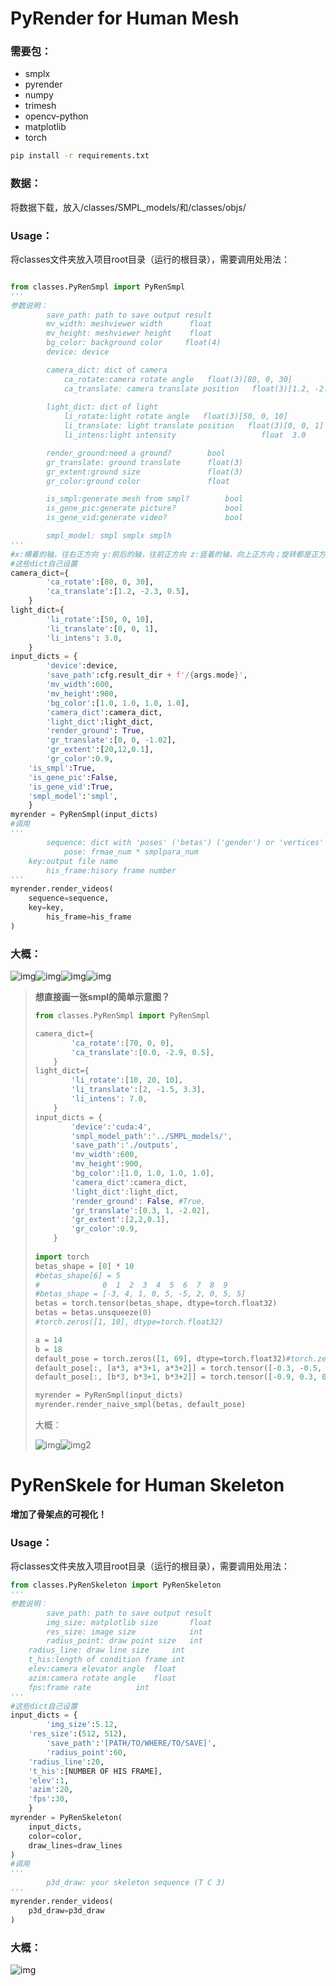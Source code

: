 # PyRender for Human Mesh

### 需要包：

* smplx
* pyrender
* numpy
* trimesh
* opencv-python
* matplotlib
* torch

```bash
pip install -r requirements.txt
```

### 数据：

将数据下载，放入/classes/SMPL_models/和/classes/objs/

### Usage：

将classes文件夹放入项目root目录（运行的根目录），需要调用处用法：

```python

from classes.PyRenSmpl import PyRenSmpl
'''
参数说明：
        save_path: path to save output result
        mv_width: meshviewer width      float
        mv_height: meshviewer height    float
        bg_color: background color     float(4)
        device: device

        camera_dict: dict of camera
            ca_rotate:camera rotate angle   float(3)[80, 0, 30]
            ca_translate: camera translate position   float(3)[1.2, -2.3, 0.5]
  
        light_dict: dict of light
            li_rotate:light rotate angle   float(3)[50, 0, 10]
            li_translate: light translate position   float(3)[0, 0, 1]
            li_intens:light intensity                   float  3.0

        render_ground:need a ground?        bool
        gr_translate: ground translate      float(3)
        gr_extent:ground size               float(3)
        gr_color:ground color               float

        is_smpl:generate mesh from smpl?        bool
        is_gene_pic:generate picture?           bool
        is_gene_vid:generate video?             bool

        smpl_model: smpl smplx smplh
'''
#x:横着的轴，往右正方向 y:前后的轴，往前正方向 z:竖着的轴，向上正方向；旋转都是正方向时，正值为顺时针；注意负值旋转相当于360+该负值
#这些dict自己设置
camera_dict={
        'ca_rotate':[80, 0, 30],
        'ca_translate':[1.2, -2.3, 0.5],
    }
light_dict={
        'li_rotate':[50, 0, 10],
        'li_translate':[0, 0, 1],
        'li_intens': 3.0,
    }
input_dicts = {
        'device':device,
        'save_path':cfg.result_dir + f'/{args.mode}',
        'mv_width':600,
        'mv_height':900,
        'bg_color':[1.0, 1.0, 1.0, 1.0],
        'camera_dict':camera_dict,
        'light_dict':light_dict,
        'render_ground': True,
        'gr_translate':[0, 0, -1.02],
        'gr_extent':[20,12,0.1],
        'gr_color':0.9,
	'is_smpl':True,
	'is_gene_pic':False,
	'is_gene_vid':True,
	'smpl_model':'smpl',
    }
myrender = PyRenSmpl(input_dicts)
#调用
'''
        sequence: dict with 'poses' ('betas') ('gender') or 'vertices'
            pose: frmae_num * smplpara_num
	key:output file name
        his_frame:hisory frame number
'''
myrender.render_videos(
	sequence=sequence,
	key=key,
        his_frame=his_frame
)

```

### 大概：

![img](asset/example.gif)![img](asset/example2.gif)![img](asset/example3.gif)![img](asset/example4.gif)

> **想直接画一张smpl的简单示意图？**
>
> ```python
> from classes.PyRenSmpl import PyRenSmpl
>
> camera_dict={
>         'ca_rotate':[70, 0, 0],
>         'ca_translate':[0.0, -2.9, 0.5],
>     }
> light_dict={
>         'li_rotate':[10, 20, 10],
>         'li_translate':[2, -1.5, 3.3],
>         'li_intens': 7.0,
>     }
> input_dicts = {
>         'device':'cuda:4',
>         'smpl_model_path':'../SMPL_models/',
>         'save_path':'./outputs',
>         'mv_width':600,
>         'mv_height':900,
>         'bg_color':[1.0, 1.0, 1.0, 1.0],
>         'camera_dict':camera_dict,
>         'light_dict':light_dict,
>         'render_ground': False, #True,
>         'gr_translate':[0.3, 1, -2.02],
>         'gr_extent':[2,2,0.1],
>         'gr_color':0.9,
>     }
>   
> import torch
> betas_shape = [0] * 10
> #betas_shape[6] = 5
> #              0  1  2  3  4  5  6  7  8  9
> #betas_shape = [-3, 4, 1, 0, 5, -5, 2, 0, 5, 5]
> betas = torch.tensor(betas_shape, dtype=torch.float32)
> betas = betas.unsqueeze(0)
> #torch.zeros([1, 10], dtype=torch.float32)
>
> a = 14
> b = 18
> default_pose = torch.zeros([1, 69], dtype=torch.float32)#torch.zeros(1, 72)
> default_pose[:, [a*3, a*3+1, a*3+2]] = torch.tensor([-0.3, -0.5, 0.0])
> default_pose[:, [b*3, b*3+1, b*3+2]] = torch.tensor([-0.9, 0.3, 0.8])
>
> myrender = PyRenSmpl(input_dicts)
> myrender.render_naive_smpl(betas, default_pose)
> ```
>
> 大概：
>
> ![img](./asset/pose1.jpg)![img2](./asset/shape3.jpg)

# PyRenSkele for Human Skeleton

**增加了骨架点的可视化！**

### Usage：

将classes文件夹放入项目root目录（运行的根目录），需要调用处用法：

```python
from classes.PyRenSkeleton import PyRenSkeleton
'''
参数说明：
        save_path: path to save output result
        img_size: matplotlib size      	float
        res_size: image size	    	int
        radius_point: draw point size   int
	radius_line: draw line size     int
	t_his:length of condition frame int
	elev:camera elevator angle	float
	azim:camera rotate angle 	float
	fps:frame rate 			int
'''
#这些dict自己设置
input_dicts = {
        'img_size':5.12,
	'res_size':(512, 512), 
        'save_path':'[PATH/TO/WHERE/TO/SAVE]',
        'radius_point':60,
	'radius_line':20, 
	't_his':[NUMBER OF HIS FRAME],
	'elev':1,
	'azim':20,
	'fps':30,
    }
myrender = PyRenSkeleton(
	input_dicts,
	color=color,
	draw_lines=draw_lines
)
#调用
'''
        p3d_draw: your skeleton sequence (T C 3)
'''
myrender.render_videos(
	p3d_draw=p3d_draw
)

```

### 大概：

![img](asset/example_ske.gif)
